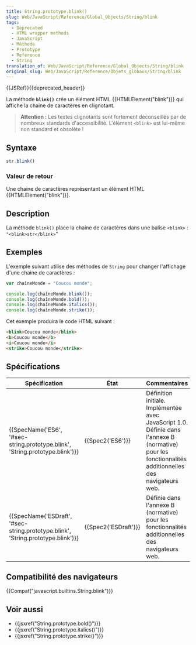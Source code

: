 ```yaml
---
title: String.prototype.blink()
slug: Web/JavaScript/Reference/Global_Objects/String/blink
tags:
  - Deprecated
  - HTML wrapper methods
  - JavaScript
  - Méthode
  - Prototype
  - Reference
  - String
translation_of: Web/JavaScript/Reference/Global_Objects/String/blink
original_slug: Web/JavaScript/Reference/Objets_globaux/String/blink
---
```

{{JSRef}}{{deprecated_header}}

La méthode **`blink()`** crée un élément HTML {{HTMLElement("blink")}} qui affiche la chaine de caractères en clignotant.

> **Attention :** Les textes clignotants sont fortement déconseillés par de nombreux standards d'accessibilité. L'élément `<blink>` est lui-même non standard et obsolète !

## Syntaxe

```js
str.blink()
```

### Valeur de retour

Une chaine de caractères représentant un élément HTML {{HTMLElement("blink")}}.

## Description

La méthode `blink()` place la chaine de caractères dans une balise `<blink>` :
`"<blink>str</blink>`"

## Exemples

L'exemple suivant utilise des méthodes de `String` pour changer l'affichage d'une chaine de caractères :

```js
var chaîneMonde = "Coucou monde";

console.log(chaîneMonde.blink());
console.log(chaîneMonde.bold());
console.log(chaîneMonde.italics());
console.log(chaîneMonde.strike());
```

Cet exemple produira le code HTML suivant :

```html
<blink>Coucou monde</blink>
<b>Coucou monde</b>
<i>Coucou monde</i>
<strike>Coucou monde</strike>
```

## Spécifications

| Spécification                                                                                                | État                         | Commentaires                                                                                                                                           |
| ------------------------------------------------------------------------------------------------------------ | ---------------------------- | ------------------------------------------------------------------------------------------------------------------------------------------------------ |
| {{SpecName('ES6', '#sec-string.prototype.blink', 'String.prototype.blink')}}         | {{Spec2('ES6')}}         | Définition initiale. Implémentée avec JavaScript 1.0. Définie dans l'annexe B (normative) pour les fonctionnalités additionnelles des navigateurs web. |
| {{SpecName('ESDraft', '#sec-string.prototype.blink', 'String.prototype.blink')}} | {{Spec2('ESDraft')}} | Définie dans l'annexe B (normative) pour les fonctionnalités additionnelles des navigateurs web.                                                       |

## Compatibilité des navigateurs

{{Compat("javascript.builtins.String.blink")}}

## Voir aussi

- {{jsxref("String.prototype.bold()")}}
- {{jsxref("String.prototype.italics()")}}
- {{jsxref("String.prototype.strike()")}}
